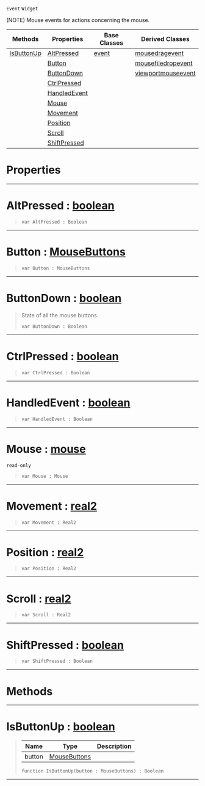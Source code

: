  `Event` `Widget`



(NOTE) Mouse events for actions concerning the mouse.

|Methods|Properties|Base Classes|Derived Classes|
|---|---|---|---|
|[ IsButtonUp](https://plasmaengine.github.io/PlasmaDocs/Plasma1/C++/code_reference/class_reference/mouseevent.markdown#isbuttonup-plasma-engine-d)|[ AltPressed](https://plasmaengine.github.io/PlasmaDocs/Plasma1/C++/code_reference/class_reference/mouseevent.markdown#altpressed-plasma-engine-d)|[event](https://plasmaengine.github.io/PlasmaDocs/Plasma1/C++/code_reference/class_reference/event.markdown)|[mousedragevent](https://plasmaengine.github.io/PlasmaDocs/Plasma1/C++/code_reference/class_reference/mousedragevent.markdown)|
| |[ Button](https://plasmaengine.github.io/PlasmaDocs/Plasma1/C++/code_reference/class_reference/mouseevent.markdown#button-plasma-engine-docum)| |[mousefiledropevent](https://plasmaengine.github.io/PlasmaDocs/Plasma1/C++/code_reference/class_reference/mousefiledropevent.markdown)|
| |[ ButtonDown](https://plasmaengine.github.io/PlasmaDocs/Plasma1/C++/code_reference/class_reference/mouseevent.markdown#buttondown-plasma-engine-d)| |[viewportmouseevent](https://plasmaengine.github.io/PlasmaDocs/Plasma1/C++/code_reference/class_reference/viewportmouseevent.markdown)|
| |[ CtrlPressed](https://plasmaengine.github.io/PlasmaDocs/Plasma1/C++/code_reference/class_reference/mouseevent.markdown#ctrlpressed-plasma-engine)| | |
| |[ HandledEvent](https://plasmaengine.github.io/PlasmaDocs/Plasma1/C++/code_reference/class_reference/mouseevent.markdown#handledevent-plasma-engine)| | |
| |[ Mouse](https://plasmaengine.github.io/PlasmaDocs/Plasma1/C++/code_reference/class_reference/mouseevent.markdown#mouse-plasma-engine-docume)| | |
| |[ Movement](https://plasmaengine.github.io/PlasmaDocs/Plasma1/C++/code_reference/class_reference/mouseevent.markdown#movement-plasma-engine-doc)| | |
| |[ Position](https://plasmaengine.github.io/PlasmaDocs/Plasma1/C++/code_reference/class_reference/mouseevent.markdown#position-plasma-engine-doc)| | |
| |[ Scroll](https://plasmaengine.github.io/PlasmaDocs/Plasma1/C++/code_reference/class_reference/mouseevent.markdown#scroll-plasma-engine-docum)| | |
| |[ ShiftPressed](https://plasmaengine.github.io/PlasmaDocs/Plasma1/C++/code_reference/class_reference/mouseevent.markdown#shiftpressed-plasma-engine)| | |


 #  Properties


---  
 #  AltPressed : [boolean](https://plasmaengine.github.io/PlasmaDocs/Plasma1/C++/code_reference/lightning_base_types/boolean.markdown)

> 
> ``` lang=cpp, name=Lightning
> var AltPressed : Boolean


---  
 #  Button : [MouseButtons](https://plasmaengine.github.io/PlasmaDocs/Plasma1/C++/code_reference/enum_reference.markdown#mousebuttons)

> 
> ``` lang=cpp, name=Lightning
> var Button : MouseButtons


---  
 #  ButtonDown : [boolean](https://plasmaengine.github.io/PlasmaDocs/Plasma1/C++/code_reference/lightning_base_types/boolean.markdown)

> State of all the mouse buttons.
> ``` lang=cpp, name=Lightning
> var ButtonDown : Boolean


---  
 #  CtrlPressed : [boolean](https://plasmaengine.github.io/PlasmaDocs/Plasma1/C++/code_reference/lightning_base_types/boolean.markdown)

> 
> ``` lang=cpp, name=Lightning
> var CtrlPressed : Boolean


---  
 #  HandledEvent : [boolean](https://plasmaengine.github.io/PlasmaDocs/Plasma1/C++/code_reference/lightning_base_types/boolean.markdown)

> 
> ``` lang=cpp, name=Lightning
> var HandledEvent : Boolean


---  
 #  Mouse : [mouse](https://plasmaengine.github.io/PlasmaDocs/Plasma1/C++/code_reference/class_reference/mouse.markdown)

 `read-only`

> 
> ``` lang=cpp, name=Lightning
> var Mouse : Mouse


---  
 #  Movement : [real2](https://plasmaengine.github.io/PlasmaDocs/Plasma1/C++/code_reference/lightning_base_types/real2.markdown)

> 
> ``` lang=cpp, name=Lightning
> var Movement : Real2


---  
 #  Position : [real2](https://plasmaengine.github.io/PlasmaDocs/Plasma1/C++/code_reference/lightning_base_types/real2.markdown)

> 
> ``` lang=cpp, name=Lightning
> var Position : Real2


---  
 #  Scroll : [real2](https://plasmaengine.github.io/PlasmaDocs/Plasma1/C++/code_reference/lightning_base_types/real2.markdown)

> 
> ``` lang=cpp, name=Lightning
> var Scroll : Real2


---  
 #  ShiftPressed : [boolean](https://plasmaengine.github.io/PlasmaDocs/Plasma1/C++/code_reference/lightning_base_types/boolean.markdown)

> 
> ``` lang=cpp, name=Lightning
> var ShiftPressed : Boolean


---  
 #  Methods


---  
 #  IsButtonUp : [boolean](https://plasmaengine.github.io/PlasmaDocs/Plasma1/C++/code_reference/lightning_base_types/boolean.markdown)

> 
> |Name|Type|Description|
> |---|---|---|
> |button|[MouseButtons](https://plasmaengine.github.io/PlasmaDocs/Plasma1/C++/code_reference/enum_reference.markdown#mousebuttons)| |
> ``` lang=cpp, name=Lightning
> function IsButtonUp(button : MouseButtons) : Boolean
> ``` 


---  
 

 